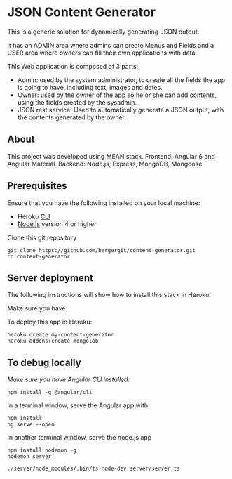 # JSON Content Generator

This is a generic solution for dynamically generating JSON output. 

It has an ADMIN area where admins can create Menus and Fields and a USER area where owners can fill their own applications with data.

This Web application is composed of 3 parts: 

- Admin: used by the system administrator, to create all the fields the app is going to have, including text, images and dates. 
- Owner: used by the owner of the app so he or she can add contents, using the fields created by the sysadmin. 
- JSON rest service: Used to automatically generate a JSON output, with the contents generated by the owner.

## About

This project was developed using MEAN stack. 
Frontend: Angular 6 and Angular Material.
Backend: Node.js, Express, MongoDB, Mongoose

## Prerequisites
Ensure that you have the following installed on your local machine:

* Heroku [CLI](https://devcenter.heroku.com/articles/heroku-cli)
* [Node.js](https://nodejs.org/en/download/) version 4 or higher

Clone this git repository
```
git clone https://github.com/bergergit/content-generator.git
cd content-generator
```

## Server deployment

The following instructions will show how to install this stack in Heroku. 

Make sure you have 


To deploy this app in Heroku:

```
heroku create my-content-generator
heroku addons:create mongolab
```

## To debug locally

_Make sure you have Angular CLI installed:_
```
npm install -g @angular/cli
```

In a terminal window, serve the Angular app with:

```
npm install
ng serve --open
```

In another terminal window, serve the node.js app
```
npm install nodemon -g
nodemon server

./server/node_modules/.bin/ts-node-dev server/server.ts
```